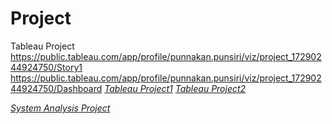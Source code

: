 # Project
Tableau Project https://public.tableau.com/app/profile/punnakan.punsiri/viz/project_17290244924750/Story1
                https://public.tableau.com/app/profile/punnakan.punsiri/viz/project_17290244924750/Dashboard
*[Tableau Project1](https://public.tableau.com/app/profile/punnakan.punsiri/viz/project_17290244924750/Story1)*
*[Tableau Project2](https://public.tableau.com/app/profile/punnakan.punsiri/viz/project_17290244924750/Dashboard)*

*[System Analysis Project](https://drive.google.com/file/d/1ZaiW728AWlMkWxoXzvP-xOuITUShBVpG/view?usp=sharing)*
